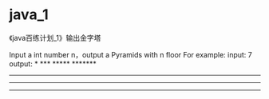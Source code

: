 # java_1
《java百练计划_1》输出金字塔

Input a int number n，output a Pyramids with n floor
For example:
input: 7
output:
       *
      ***
     *****
    *******
   *********
  ***********
 *************
